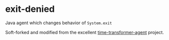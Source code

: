 # exit-denied

Java agent which changes behavior of `System.exit`

Soft-forked and modified from the excellent [time-transformer-agent](https://github.com/TOPdesk/time-transformer-agent) project.
